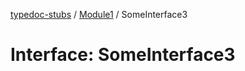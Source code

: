 [typedoc-stubs](../../README.md) / [Module1](../README.md) / SomeInterface3

# Interface: SomeInterface3
